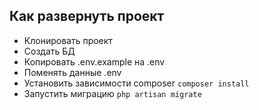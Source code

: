 ## Как развернуть проект

- Клонировать проект
- Создать БД
- Копировать .env.example на .env
- Поменять данные .env
- Установить зависимости composer `composer install`
- Запустить миграцию `php artisan migrate`
